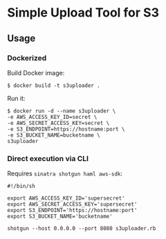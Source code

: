 # Simple Upload Tool for S3

## Usage


### Dockerized
Build Docker image:
```
$ docker build -t s3uploader .
```
Run it:
```
$ docker run -d --name s3uploader \
-e AWS_ACCESS_KEY_ID=secret \
-e AWS_SECRET_ACCESS_KEY=secret \
-e S3_ENDPOINT=https://hostname:port \
-e S3_BUCKET_NAME=bucketname \
s3uploader
```

### Direct execution via CLI

Requires `sinatra shotgun haml aws-sdk`:
```
#!/bin/sh

export AWS_ACCESS_KEY_ID='supersecret'
export AWS_SECRET_ACCESS_KEY='supersecret'
export S3_ENDPOINT='https://hostname:port'
export S3_BUCKET_NAME='bucketname'

shotgun --host 0.0.0.0 --port 8080 s3uploader.rb
```

